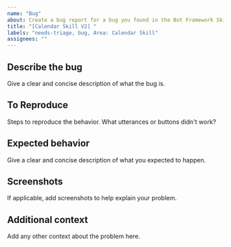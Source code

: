 ```yaml
---
name: "Bug"
about: Create a bug report for a bug you found in the Bot Framework Skills projects
title: "[Calendar Skill V2] "
labels: "needs-triage, bug, Area: Calendar Skill"
assignees: ""
---
```


## Describe the bug
Give a clear and concise description of what the bug is. 

## To Reproduce
Steps to reproduce the behavior. What utterances or buttons didn't work?

## Expected behavior
Give a clear and concise description of what you expected to happen.

## Screenshots
If applicable, add screenshots to help explain your problem.

## Additional context
Add any other context about the problem here.
